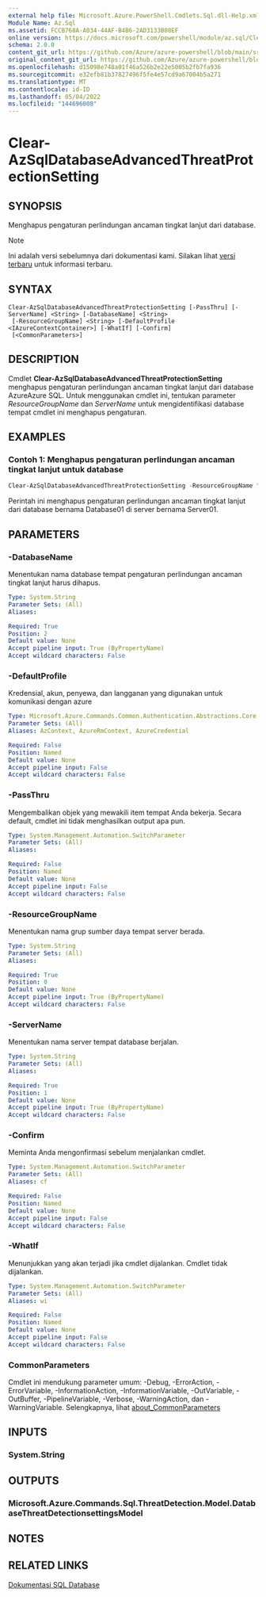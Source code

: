 ```yaml
---
external help file: Microsoft.Azure.PowerShell.Cmdlets.Sql.dll-Help.xml
Module Name: Az.Sql
ms.assetid: FCCB768A-A034-44AF-B4B6-2AD3133B08EF
online version: https://docs.microsoft.com/powershell/module/az.sql/Clear-AzSqlDatabaseAdvancedThreatProtectionSetting
schema: 2.0.0
content_git_url: https://github.com/Azure/azure-powershell/blob/main/src/Sql/Sql/help/Clear-AzSqlDatabaseAdvancedThreatProtectionSetting.md
original_content_git_url: https://github.com/Azure/azure-powershell/blob/main/src/Sql/Sql/help/Clear-AzSqlDatabaseAdvancedThreatProtectionSetting.md
ms.openlocfilehash: d15098e748a01f46a526b2e22e5005b2fb7fa936
ms.sourcegitcommit: e32efb81b37827496f5fe4e57cd9a67004b5a271
ms.translationtype: MT
ms.contentlocale: id-ID
ms.lasthandoff: 05/04/2022
ms.locfileid: "144696008"
---
```

# Clear-AzSqlDatabaseAdvancedThreatProtectionSetting

## SYNOPSIS
Menghapus pengaturan perlindungan ancaman tingkat lanjut dari database.

> [!NOTE]
>Ini adalah versi sebelumnya dari dokumentasi kami. Silakan lihat [versi terbaru](/powershell/module/az.sql/clear-azsqldatabaseadvancedthreatprotectionsetting) untuk informasi terbaru.

## SYNTAX

```
Clear-AzSqlDatabaseAdvancedThreatProtectionSetting [-PassThru] [-ServerName] <String> [-DatabaseName] <String>
 [-ResourceGroupName] <String> [-DefaultProfile <IAzureContextContainer>] [-WhatIf] [-Confirm]
 [<CommonParameters>]
```

## DESCRIPTION
Cmdlet **Clear-AzSqlDatabaseAdvancedThreatProtectionSetting** menghapus pengaturan perlindungan ancaman tingkat lanjut dari database AzureAzure SQL.
Untuk menggunakan cmdlet ini, tentukan parameter *ResourceGroupName* dan *ServerName* untuk mengidentifikasi database tempat cmdlet ini menghapus pengaturan.

## EXAMPLES

### Contoh 1: Menghapus pengaturan perlindungan ancaman tingkat lanjut untuk database
```powershell
Clear-AzSqlDatabaseAdvancedThreatProtectionSetting -ResourceGroupName "ResourceGroup11" -ServerName "Server01" -DatabaseName "Database01"
```

Perintah ini menghapus pengaturan perlindungan ancaman tingkat lanjut dari database bernama Database01 di server bernama Server01.

## PARAMETERS

### -DatabaseName
Menentukan nama database tempat pengaturan perlindungan ancaman tingkat lanjut harus dihapus.

```yaml
Type: System.String
Parameter Sets: (All)
Aliases:

Required: True
Position: 2
Default value: None
Accept pipeline input: True (ByPropertyName)
Accept wildcard characters: False
```

### -DefaultProfile
Kredensial, akun, penyewa, dan langganan yang digunakan untuk komunikasi dengan azure

```yaml
Type: Microsoft.Azure.Commands.Common.Authentication.Abstractions.Core.IAzureContextContainer
Parameter Sets: (All)
Aliases: AzContext, AzureRmContext, AzureCredential

Required: False
Position: Named
Default value: None
Accept pipeline input: False
Accept wildcard characters: False
```

### -PassThru
Mengembalikan objek yang mewakili item tempat Anda bekerja.
Secara default, cmdlet ini tidak menghasilkan output apa pun.

```yaml
Type: System.Management.Automation.SwitchParameter
Parameter Sets: (All)
Aliases:

Required: False
Position: Named
Default value: None
Accept pipeline input: False
Accept wildcard characters: False
```

### -ResourceGroupName
Menentukan nama grup sumber daya tempat server berada.

```yaml
Type: System.String
Parameter Sets: (All)
Aliases:

Required: True
Position: 0
Default value: None
Accept pipeline input: True (ByPropertyName)
Accept wildcard characters: False
```

### -ServerName
Menentukan nama server tempat database berjalan.

```yaml
Type: System.String
Parameter Sets: (All)
Aliases:

Required: True
Position: 1
Default value: None
Accept pipeline input: True (ByPropertyName)
Accept wildcard characters: False
```

### -Confirm
Meminta Anda mengonfirmasi sebelum menjalankan cmdlet.

```yaml
Type: System.Management.Automation.SwitchParameter
Parameter Sets: (All)
Aliases: cf

Required: False
Position: Named
Default value: None
Accept pipeline input: False
Accept wildcard characters: False
```

### -WhatIf
Menunjukkan yang akan terjadi jika cmdlet dijalankan. Cmdlet tidak dijalankan.

```yaml
Type: System.Management.Automation.SwitchParameter
Parameter Sets: (All)
Aliases: wi

Required: False
Position: Named
Default value: None
Accept pipeline input: False
Accept wildcard characters: False
```

### CommonParameters
Cmdlet ini mendukung parameter umum: -Debug, -ErrorAction, -ErrorVariable, -InformationAction, -InformationVariable, -OutVariable, -OutBuffer, -PipelineVariable, -Verbose, -WarningAction, dan -WarningVariable. Selengkapnya, lihat [about_CommonParameters](http://go.microsoft.com/fwlink/?LinkID=113216)

## INPUTS

### System.String

## OUTPUTS

### Microsoft.Azure.Commands.Sql.ThreatDetection.Model.DatabaseThreatDetectionsettingsModel

## NOTES

## RELATED LINKS

[Dokumentasi SQL Database](https://docs.microsoft.com/azure/sql-database/)


